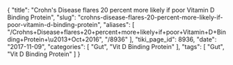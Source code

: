 {
    "title": "Crohn's Disease flares 20 percent more likely if poor Vitamin D Binding Protein",
    "slug": "crohns-disease-flares-20-percent-more-likely-if-poor-vitamin-d-binding-protein",
    "aliases": [
        "/Crohns+Disease+flares+20+percent+more+likely+if+poor+Vitamin+D+Binding+Protein+\u2013+Oct+2016",
        "/8936"
    ],
    "tiki_page_id": 8936,
    "date": "2017-11-09",
    "categories": [
        "Gut",
        "Vit D Binding Protein"
    ],
    "tags": [
        "Gut",
        "Vit D Binding Protein"
    ]
}